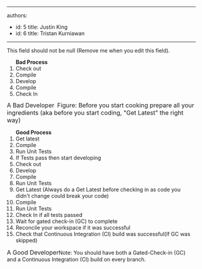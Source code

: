 

---
authors:
  - id: 5
    title: Justin King
  - id: 6
    title: Tristan Kurniawan
---




<span class='intro'> This field should not be null (Remove me when you edit this field). </span>


  <ol class="ms-rteCustom-GreyBox" style="width&#58;840px;height&#58;100px;">
    <strong>Bad Process</strong>
    <li>Check out </li>
    <li>Compile </li>
    <li>Develop </li>
    <li>Compile </li>
    <li>Check In </li>
</ol>
<font class="ms-rteCustom-FigureBad" size="+0">A Bad Developer</font> <img alt="" class="ms-rteCustom-ImageArea" src="/TFS/RulesToBetterVersionControlwithTFS(AKASourceControl)/PublishingImages/BeforeCoding.jpg" /> <font class="ms-rteCustom-FigureNormal" size="+0">Figure&#58; Before you start cooking prepare all your ingredients (aka before you start coding, &quot;Get Latest&quot; the right way)</font>
<ol class="ms-rteCustom-GreyBox"><strong>Good Process</strong>
    <li>Get latest </li>
    <li>Compile </li>
    <li>Run Unit Tests </li>
    <li>If Tests pass then start developing </li>
    <li>Check out </li>
    <li>Develop </li>
    <li>Compile </li>
    <li>Run Unit Tests </li>
    <li>Get Latest (Always do a Get Latest before checking in as code you didn't change could break your code) </li>
    <li>Compile </li>
    <li>Run Unit Tests </li>
    <li>Check In if all tests passed </li>
    <li>Wait for gated check-in (GC) to complete </li>
    <li>Reconcile your workspace if it was successful </li>
    <li>Check that Continuous Integration (CI) build was successful(If GC was skipped) </li>
</ol>
<font class="ms-rteCustom-FigureGood" size="+0">A Good Developer</font>Note&#58; You should have both a Gated-Check-in (GC) and a Continuous Integration (CI) build on every branch.



